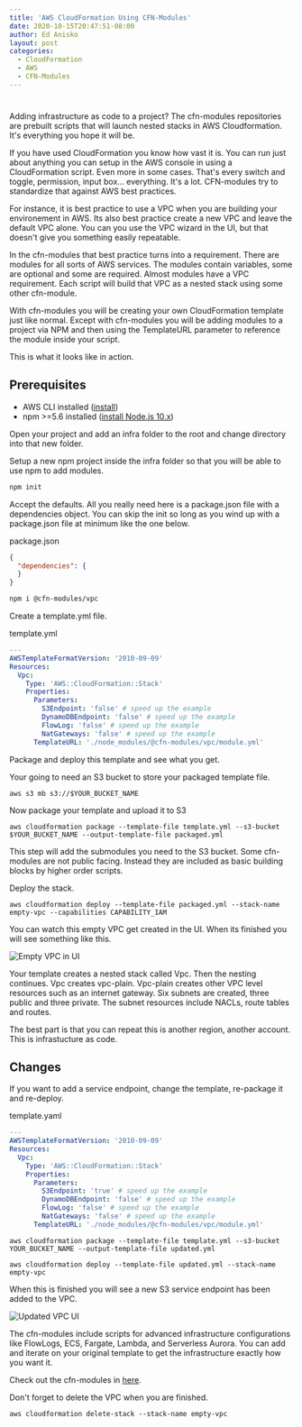 ```yaml
---
title: 'AWS CloudFormation Using CFN-Modules'
date: 2020-10-15T20:47:51-08:00
author: Ed Anisko
layout: post
categories:
  - CloudFormation
  - AWS
  - CFN-Modules
---
```

# 

Adding infrastructure as code to a project? The cfn-modules repositories are prebuilt scripts that will launch nested stacks in AWS Cloudformation. It's everything you hope it will be.

<!--more-->

If you have used CloudFormation you know how vast it is.  You can run just about anything you can setup in the AWS console in using a CloudFormation script.  Even more in some cases.  That's every switch and  toggle, permission, input box... everything.  It's a lot.  CFN-modules try to standardize that against AWS best practices.  

For instance, it is best practice to use a VPC when you are building your environement in AWS.  Its also best practice create a new VPC and leave the default VPC alone.  You can you use the VPC wizard in the UI, but that doesn't give you something easily repeatable.  

In the cfn-modules that best practice turns into a requirement.  There are modules for all sorts of AWS services.  The modules contain variables, some are optional and some are required.  Almost modules have a VPC requirement.  Each script will build that VPC as a nested stack using some other cfn-module.  

With cfn-modules you will be creating your own CloudFormation template just like normal.  Except with cfn-modules you will be adding modules to a project via NPM and then using the TemplateURL parameter to reference the module inside your script.

This is what it looks like in action.

## Prerequisites
* AWS CLI installed ([install](https://docs.aws.amazon.com/cli/latest/userguide/installing.html))
* npm >=5.6 installed ([install Node.js 10.x](https://nodejs.org/))

Open your project and add an infra folder to the root and change directory into that new folder.

Setup a new npm project inside the infra folder so that you will be able to use npm to add modules. 

```sh
npm init 
```

Accept the defaults. All you really need here is a package.json file with a dependencies object. You can skip the init so long as you wind up with a package.json file at minimum like the one below.

package.json
```json
{
  "dependencies": {    
  }
}
```

```sh
npm i @cfn-modules/vpc
```

Create a template.yml file.

template.yml
```yaml
---
AWSTemplateFormatVersion: '2010-09-09'
Resources:
  Vpc:
    Type: 'AWS::CloudFormation::Stack'
    Properties:
      Parameters:
        S3Endpoint: 'false' # speed up the example
        DynamoDBEndpoint: 'false' # speed up the example
        FlowLog: 'false' # speed up the example
        NatGateways: 'false' # speed up the example
      TemplateURL: './node_modules/@cfn-modules/vpc/module.yml'
```

Package and deploy this template and see what you get. 

Your going to need an S3 bucket to store your packaged template file.  
```
aws s3 mb s3://$YOUR_BUCKET_NAME
```

Now package your template and upload it to S3
```
aws cloudformation package --template-file template.yml --s3-bucket $YOUR_BUCKET_NAME --output-template-file packaged.yml
```

This step will add the submodules you need to the S3 bucket.  Some cfn-modules are not public facing.  Instead they are included as basic building blocks by higher order scripts.

Deploy the stack.
```
aws cloudformation deploy --template-file packaged.yml --stack-name empty-vpc --capabilities CAPABILITY_IAM
```

You can watch this empty VPC get created in the UI.  When its finished you will see something like this.

![Empty VPC in UI](/img/empty-vpc-ui.png)

Your template creates a nested stack called Vpc. Then the nesting continues. Vpc creates vpc-plain.  Vpc-plain creates other VPC level resources such as an internet gateway.  Six subnets are created, three public and three private.  The subnet resources include NACLs, route tables and routes. 

The best part is that you can repeat this is another region, another account.  This is infrastucture as code.

## Changes

If you want to add a service endpoint, change the template, re-package it and re-deploy.


template.yaml
```yaml
---
AWSTemplateFormatVersion: '2010-09-09'
Resources:
  Vpc:
    Type: 'AWS::CloudFormation::Stack'
    Properties:
      Parameters:
        S3Endpoint: 'true' # speed up the example
        DynamoDBEndpoint: 'false' # speed up the example
        FlowLog: 'false' # speed up the example
        NatGateways: 'false' # speed up the example
      TemplateURL: './node_modules/@cfn-modules/vpc/module.yml'
```

```
aws cloudformation package --template-file template.yml --s3-bucket YOUR_BUCKET_NAME --output-template-file updated.yml
```

```
aws cloudformation deploy --template-file updated.yml --stack-name empty-vpc
```

When this is finished you will see a new S3 service endpoint has been added to the VPC.

![Updated VPC UI](/img/updated-vpc-ui.png)

The cfn-modules include scripts for advanced infrastructure configurations like FlowLogs, ECS, Fargate, Lambda, and Serverless Aurora. You can add and iterate on your original template to get the infrastructure exactly how you want it.

Check out the cfn-modules in [here](https://github.com/cfn-modules/docs).

Don't forget to delete the VPC when you are finished.
```
aws cloudformation delete-stack --stack-name empty-vpc
```

